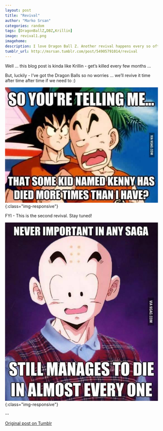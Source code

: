 ```yaml
---
layout: post
title: "Revival"
author: "Marko Srsan"
categories: random
tags: [DragonBallZ,DBZ,Krillin]
image: revival1.png
imagehome: 
description: I love Dragon Ball Z. Another revival happens every so often there.
tumblr_url: http://msrsan.tumblr.com/post/54905791014/revival
---
```


Well … this blog post is kinda like Krillin - get’s killed every few months …

But, luckily - I’ve got the Dragon Balls so no worries … we’ll revive it time after time after time if we need to :)

![Revival](../assets/img/revival2.jpg){:class="img-responsive"}

FYI - This is the second revival. Stay tuned!

![Revival](../assets/img/revival3.jpg){:class="img-responsive"}

--

[Original post on Tumblr](http://msrsan.tumblr.com/post/54905791014/revival)
